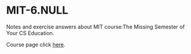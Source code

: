 # MIT-6.NULL

Notes and  exercise answers about MIT course:The Missing Semester of Your CS Education.

Course page click [here](https://missing.csail.mit.edu/).
